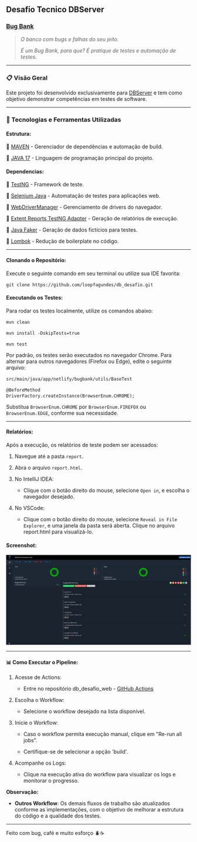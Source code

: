 
## Desafio Tecnico DBServer

### [Bug Bank](https://bugbank.netlify.app/)

>*O banco com bugs e falhas do seu jeito.*
>
>*É um Bug Bank, para que? É pratique de testes e automação de testes.*

---
### :clipboard: Visão Geral

Este projeto foi desenvolvido exclusivamente para [DBServer](https://db.tec.br/) e tem como objetivo demonstrar competências em testes de software.

---

### :wrench: Tecnologias e Ferramentas Utilizadas

#### Estrutura:

:pushpin: [MAVEN](https://maven.apache.org/download.cgi) - Gerenciador de dependências e automação de build.
    
:pushpin: [JAVA 17](https://www.oracle.com/java/technologies/javase/jdk17-archive-downloads.html) - Linguagem de programação principal do projeto.

#### Dependencias:
:pushpin: [TestNG](https://mvnrepository.com/artifact/org.testng/testng/7.11.0) - Framework de teste. 

:pushpin: [Selenium Java](https://mvnrepository.com/artifact/org.seleniumhq.selenium/selenium-java/4.29.0) - Automatação de testes para aplicações web.

:pushpin: [WebDriverManager](https://mvnrepository.com/artifact/io.github.bonigarcia/webdrivermanager/5.9.0) - Gerenciamento de drivers do navegador.

:pushpin: [Extent Reports TestNG Adapter](https://mvnrepository.com/artifact/com.aventstack/extentreports-testng-adapter/1.0.3) - Geração de relatórios de execução.

:pushpin: [Java Faker](https://mvnrepository.com/artifact/com.github.javafaker/javafaker/1.0.2) - Geração de dados fictícios para testes.

:pushpin: [Lombok](https://mvnrepository.com/artifact/org.projectlombok/lombok/1.18.36) - Redução de boilerplate no código.

---
#### Clonando o Repositório:

Execute o seguinte comando em seu terminal ou utilize sua IDE favorita:

```
git clone https://github.com/loopfagundes/db_desafio.git
```

#### Executando os Testes:

Para rodar os testes localmente, utilize os comandos abaixo:

  
```
mvn clean
``` 

```
mvn install -DskipTests=true
```

```
mvn test
```

Por padrão, os testes serão executados no navegador Chrome. Para alternar para outros navegadores (Firefox ou Edge), edite o seguinte arquivo:

  
```
src/main/java/app/netlify/bugbank/utils/BaseTest
```

```
@BeforeMethod
DriverFactory.createInstance(BrowserEnum.CHROME);
```

Substitua `BrowserEnum.CHROME` por `BrowserEnum.FIREFOX` ou `BrowserEnum.EDGE`, conforme sua necessidade.

---
#### Relatórios:

Após a execução, os relatórios de teste podem ser acessados:


1. Navegue até a pasta `report`.

2. Abra o arquivo `report.html`.

3. No IntelliJ IDEA:

   - Clique com o botão direito do mouse, selecione `Open in`, e escolha o navegador desejado.


4. No VSCode:

   - Clique com o botão direito do mouse, selecione `Reveal in File Explorer`, e uma janela da pasta será aberta. Clique no arquivo report.html para visualizá-lo.

#### Screenshot: 
![](src/main/resources/img/report.png)

---

#### 📊 Como Executar o Pipeline:

  

1. Acesse de Actions:

   - Entre no repositório db_desafio_web - [GitHub Actions](https://github.com/loopfagundes/db_desafio_web/actions)

2. Escolha o Workflow:

   - Selecione o workflow desejado na lista disponível.

3. Inicie o Workflow:

   - Caso o workflow permita execução manual, clique em "Re-run all jobs".

   - Certifique-se de selecionar a opção 'build'.

4. Acompanhe os Logs:

   - Clique na execução ativa do workflow para visualizar os logs e monitorar o progresso.


**Observação:**

-  **Outros Workflow**: Os demais fluxos de trabalho são atualizados conforme as implementações, com o objetivo de melhorar a estrutura do código e a qualidade dos testes.

---
Feito com bug, café e muito esforço :beetle::coffee:

